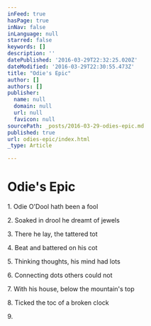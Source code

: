 ```yaml
---
inFeed: true
hasPage: true
inNav: false
inLanguage: null
starred: false
keywords: []
description: ''
datePublished: '2016-03-29T22:32:25.020Z'
dateModified: '2016-03-29T22:30:55.473Z'
title: "Odie's Epic"
author: []
authors: []
publisher:
  name: null
  domain: null
  url: null
  favicon: null
sourcePath: _posts/2016-03-29-odies-epic.md
published: true
url: odies-epic/index.html
_type: Article

---
```

# Odie's Epic

1\. Odie O'Dool hath been a fool

2\. Soaked in drool he dreamt of jewels

3\. There he lay, the tattered tot

4\. Beat and battered on his cot

5\. Thinking thoughts, his mind had lots

6\. Connecting dots others could not

7\. With his house, below the mountain's top

8\. Ticked the toc of a broken clock

9\.